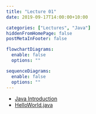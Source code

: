 ```yaml
---
title: "Lecture 01"
date: 2019-09-17T14:00:00+10:00

categories: ["Lectures", "Java"]
hiddenFromHomePage: false
postMetaInFooter: false

flowchartDiagrams:
  enable: false
  options: ""

sequenceDiagrams:
  enable: false
  options: ""
---
```


- [Java Introduction](../java-introduction)
- [HelloWorld.java](../java-hello-world)
  <!-- - [Data to data](../java-scanning) -->
  <!-- - [Scanning user input](java-scanning) -->
